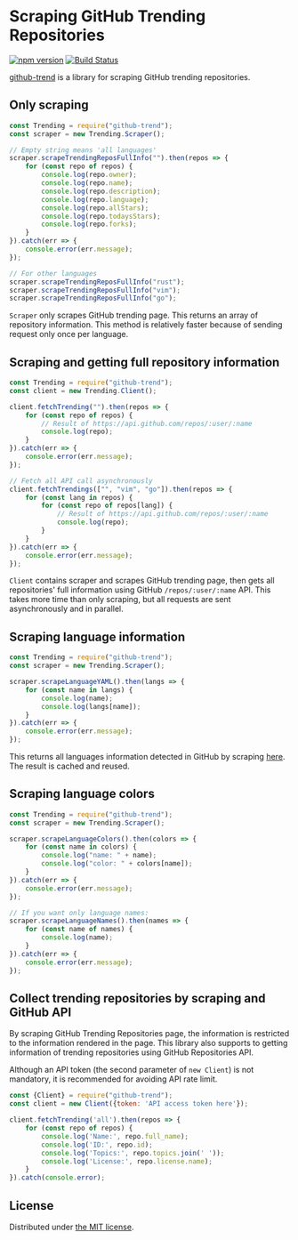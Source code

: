 Scraping GitHub Trending Repositories
=====================================
[![npm version](https://badge.fury.io/js/github-trend.svg)](http://badge.fury.io/js/github-trend)
[![Build Status](https://travis-ci.org/rhysd/node-github-trend.svg?branch=travis)](https://travis-ci.org/rhysd/node-github-trend)

[github-trend](https://www.npmjs.com/package/github-trend) is a library for scraping GitHub trending repositories.

## Only scraping

```javascript
const Trending = require("github-trend");
const scraper = new Trending.Scraper();

// Empty string means 'all languages'
scraper.scrapeTrendingReposFullInfo("").then(repos => {
    for (const repo of repos) {
        console.log(repo.owner);
        console.log(repo.name);
        console.log(repo.description);
        console.log(repo.language);
        console.log(repo.allStars);
        console.log(repo.todaysStars);
        console.log(repo.forks);
    }
}).catch(err => {
    console.error(err.message);
});

// For other languages
scraper.scrapeTrendingReposFullInfo("rust");
scraper.scrapeTrendingReposFullInfo("vim");
scraper.scrapeTrendingReposFullInfo("go");
```

`Scraper` only scrapes GitHub trending page. This returns an array of repository information.
This method is relatively faster because of sending request only once per language.

## Scraping and getting full repository information

```javascript
const Trending = require("github-trend");
const client = new Trending.Client();

client.fetchTrending("").then(repos => {
    for (const repo of repos) {
        // Result of https://api.github.com/repos/:user/:name
        console.log(repo);
    }
}).catch(err => {
    console.error(err.message);
});

// Fetch all API call asynchronously
client.fetchTrendings(["", "vim", "go"]).then(repos => {
    for (const lang in repos) {
        for (const repo of repos[lang]) {
            // Result of https://api.github.com/repos/:user/:name
            console.log(repo);
        }
    }
}).catch(err => {
    console.error(err.message);
});
```

`Client` contains scraper and scrapes GitHub trending page, then gets all repositories' full information using GitHub `/repos/:user/:name` API.
This takes more time than only scraping, but all requests are sent asynchronously and in parallel.

## Scraping language information

```javascript
const Trending = require("github-trend");
const scraper = new Trending.Scraper();

scraper.scrapeLanguageYAML().then(langs => {
    for (const name in langs) {
        console.log(name);
        console.log(langs[name]);
    }
}).catch(err => {
    console.error(err.message);
});
```

This returns all languages information detected in GitHub by scraping [here](https://raw.githubusercontent.com/github/linguist/master/lib/linguist/languages.yml).
The result is cached and reused.

## Scraping language colors

```javascript
const Trending = require("github-trend");
const scraper = new Trending.Scraper();

scraper.scrapeLanguageColors().then(colors => {
    for (const name in colors) {
        console.log("name: " + name);
        console.log("color: " + colors[name]);
    }
}).catch(err => {
    console.error(err.message);
});

// If you want only language names:
scraper.scrapeLanguageNames().then(names => {
    for (const name of names) {
        console.log(name);
    }
}).catch(err => {
    console.error(err.message);
});
```

## Collect trending repositories by scraping and GitHub API

By scraping GitHub Trending Repositories page, the information is restricted to the information
rendered in the page. This library also supports to getting information of trending repositories
using GitHub Repositories API.

Although an API token (the second parameter of `new Client`) is not mandatory, it is recommended
for avoiding API rate limit.

```javascript
const {Client} = require("github-trend");
const client = new Client({token: 'API access token here'});

client.fetchTrending('all').then(repos => {
    for (const repo of repos) {
        console.log('Name:', repo.full_name);
        console.log('ID:', repo.id);
        console.log('Topics:', repo.topics.join(' '));
        console.log('License:', repo.license.name);
    }
}).catch(console.error);
```

## License

Distributed under [the MIT license](LICENSE.txt).

